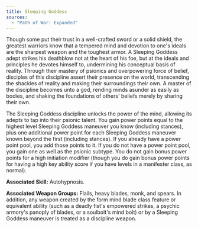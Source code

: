 ```yaml
---
title: Sleeping Goddess
sources:
  - "Path of War: Expanded"
---
```


Though some put their trust in a well-crafted sword or a solid shield, the greatest warriors know that a tempered mind and devotion to one's ideals are the sharpest weapon and the toughest armor. A Sleeping Goddess adept strikes his deathblow not at the heart of his foe, but at the ideals and principles he devotes himself to, undermining his conceptual basis of reality. Through their mastery of psionics and overpowering force of belief, disciples of this discipline assert their presence on the world, transcending the shackles of reality and making their surroundings their own. A master of the discipline becomes unto a god, rending minds asunder as easily as bodies, and shaking the foundations of others' beliefs merely by sharing their own.

The Sleeping Goddess discipline unlocks the power of the mind, allowing its adepts to tap into their psionic talent. You gain power points equal to the highest level Sleeping Goddess maneuver you know (including stances), plus one additional power point for each Sleeping Goddess maneuver known beyond the first (including stances). If you already have a power point pool, you add those points to it. If you do not have a power point pool, you gain one as well as the psionic subtype. You do not gain bonus power points for a high initiation modifier (though you do gain bonus power points for having a high key ability score if you have levels in a manifester class, as normal).

**Associated Skill:** Autohypnosis.

**Associated Weapon Groups:** Flails, heavy blades, monk, and spears. In addition, any weapon created by the form mind blade class feature or equivalent ability (such as a deadly fist's empowered strikes, a psychic armory's panoply of blades, or a soulbolt's mind bolt) or by a Sleeping Goddess maneuver is treated as a discipline weapon.
